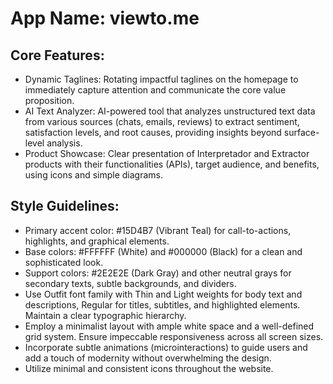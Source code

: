 # **App Name**: viewto.me

## Core Features:

- Dynamic Taglines: Rotating impactful taglines on the homepage to immediately capture attention and communicate the core value proposition.
- AI Text Analyzer: AI-powered tool that analyzes unstructured text data from various sources (chats, emails, reviews) to extract sentiment, satisfaction levels, and root causes, providing insights beyond surface-level analysis.
- Product Showcase: Clear presentation of Interpretador and Extractor products with their functionalities (APIs), target audience, and benefits, using icons and simple diagrams.

## Style Guidelines:

- Primary accent color: #15D4B7 (Vibrant Teal) for call-to-actions, highlights, and graphical elements.
- Base colors: #FFFFFF (White) and #000000 (Black) for a clean and sophisticated look.
- Support colors: #2E2E2E (Dark Gray) and other neutral grays for secondary texts, subtle backgrounds, and dividers.
- Use Outfit font family with Thin and Light weights for body text and descriptions, Regular for titles, subtitles, and highlighted elements. Maintain a clear typographic hierarchy.
- Employ a minimalist layout with ample white space and a well-defined grid system. Ensure impeccable responsiveness across all screen sizes.
- Incorporate subtle animations (microinteractions) to guide users and add a touch of modernity without overwhelming the design.
- Utilize minimal and consistent icons throughout the website.